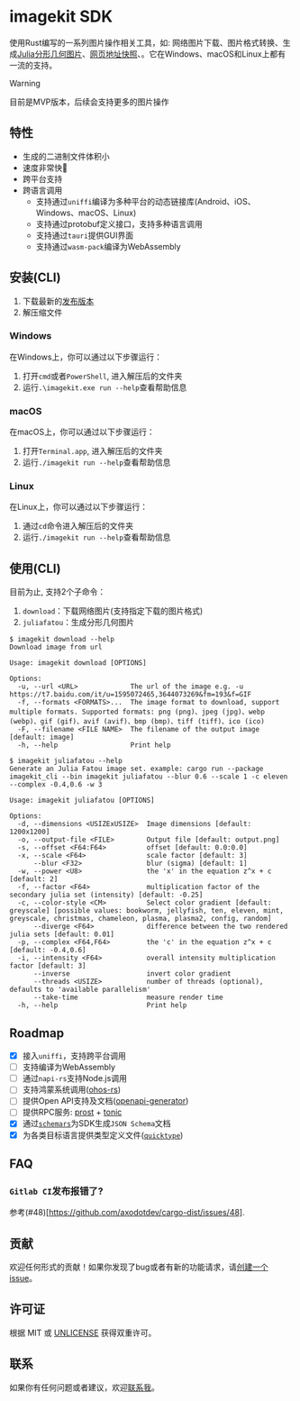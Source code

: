# imagekit SDK

使用Rust编写的一系列图片操作相关工具，如: 网络图片下载、图片格式转换、生成[Julia分形几何图片](https://en.wikipedia.org/wiki/Julia_set)、[网页地址快照](https://support.apple.com/en-au/guide/iphone/iph1fbef4daa/ios)、。它在Windows、macOS和Linux上都有一流的支持。

> [!WARNING]
> 目前是MVP版本，后续会支持更多的图片操作

## 特性

- 生成的二进制文件体积小
- 速度非常快🚀
- 跨平台支持
- 跨语言调用
  - 支持通过`uniffi`编译为多种平台的动态链接库(Android、iOS、Windows、macOS、Linux)
  - 支持通过protobuf定义接口，支持多种语言调用
  - 支持通过`tauri`提供GUI界面
  - 支持通过`wasm-pack`编译为WebAssembly

## 安装(CLI)

1. 下载最新的[发布版本](https://github.com/fw6/imagekit/releases)
2. 解压缩文件

### Windows

在Windows上，你可以通过以下步骤运行：
1. 打开`cmd`或者`PowerShell`, 进入解压后的文件夹
2. 运行`.\imagekit.exe run --help`查看帮助信息

### macOS

在macOS上，你可以通过以下步骤运行：
1. 打开`Terminal.app`, 进入解压后的文件夹
2. 运行`./imagekit run --help`查看帮助信息


### Linux

在Linux上，你可以通过以下步骤运行：
1. 通过`cd`命令进入解压后的文件夹
2. 运行`./imagekit run --help`查看帮助信息

## 使用(CLI)

目前为止, 支持2个子命令：

1. `download`：下载网络图片(支持指定下载的图片格式)
2. `juliafatou`：生成分形几何图片


```shell
$ imagekit download --help
Download image from url

Usage: imagekit download [OPTIONS]

Options:
  -u, --url <URL>             The url of the image e.g. -u https://t7.baidu.com/it/u=1595072465,3644073269&fm=193&f=GIF
  -f, --formats <FORMATS>...  The image format to download, support multiple formats. Supported formats: png (png)、jpeg (jpg)、webp (webp)、gif (gif)、avif (avif)、bmp (bmp)、tiff (tiff)、ico (ico)
  -F, --filename <FILE NAME>  The filename of the output image [default: image]
  -h, --help                  Print help
```

```shell
$ imagekit juliafatou --help
Generate an Julia Fatou image set. example: cargo run --package imagekit_cli --bin imagekit juliafatou --blur 0.6 --scale 1 -c eleven --complex -0.4,0.6 -w 3

Usage: imagekit juliafatou [OPTIONS]

Options:
  -d, --dimensions <USIZExUSIZE>  Image dimensions [default: 1200x1200]
  -o, --output-file <FILE>        Output file [default: output.png]
  -s, --offset <F64:F64>          offset [default: 0.0:0.0]
  -x, --scale <F64>               scale factor [default: 3]
      --blur <F32>                blur (sigma) [default: 1]
  -w, --power <U8>                the 'x' in the equation z^x + c [default: 2]
  -f, --factor <F64>              multiplication factor of the secondary julia set (intensity) [default: -0.25]
  -c, --color-style <CM>          Select color gradient [default: greyscale] [possible values: bookworm, jellyfish, ten, eleven, mint, greyscale, christmas, chameleon, plasma, plasma2, config, random]
      --diverge <F64>             difference between the two rendered julia sets [default: 0.01]
  -p, --complex <F64,F64>         the 'c' in the equation z^x + c [default: -0.4,0.6]
  -i, --intensity <F64>           overall intensity multiplication factor [default: 3]
      --inverse                   invert color gradient
      --threads <USIZE>           number of threads (optional), defaults to 'available parallelism'
      --take-time                 measure render time
  -h, --help                      Print help
```

## Roadmap

- [x] 接入`uniffi`，支持跨平台调用
- [ ] 支持编译为WebAssembly
- [ ] 通过`napi-rs`支持Node.js调用
- [ ] 支持鸿蒙系统调用([ohos-rs](https://github.com/ohos-rs))
- [ ] 提供Open API支持及文档([openapi-generator](https://github.com/OpenAPITools/openapi-generator))
- [ ] 提供RPC服务: [prost](https://docs.rs/prost/0.12.3/prost/) + [tonic](https://docs.rs/tonic/0.10.2/tonic/)
- [x] 通过[`schemars`](https://docs.rs/schemars/latest/schemars/)为SDK生成`JSON Schema`文档
- [x] 为各类目标语言提供类型定义文件([`quicktype`](https://www.npmjs.com/package/quicktype))

## FAQ

### `Gitlab CI`发布报错了?

参考(#48)[https://github.com/axodotdev/cargo-dist/issues/48].

## 贡献

欢迎任何形式的贡献！如果你发现了bug或者有新的功能请求，请[创建一个issue](https://git.dev.sh.ctripcorp.com/feng.w/imagekit/-/issues/new)。

## 许可证

根据 MIT 或 [UNLICENSE](https://unlicense.org) 获得双重许可。

## 联系

如果你有任何问题或者建议，欢迎[联系我](https://c.ctrip.cn/s/e/TR036101)。
